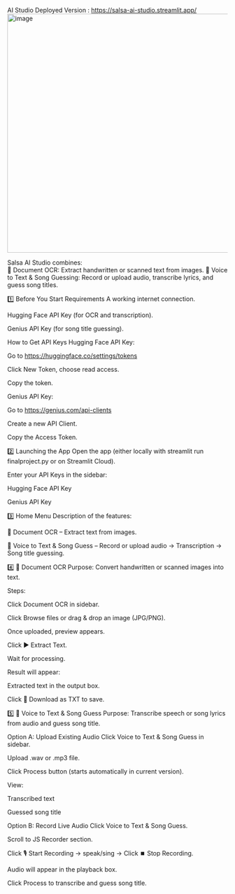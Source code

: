 AI Studio
Deployed Version : https://salsa-ai-studio.streamlit.app/
<img width="1366" height="546" alt="image" src="https://github.com/user-attachments/assets/a2e66804-fbcc-4a44-ab90-ff328f5df507" />


Salsa AI Studio combines:  
📄 Document OCR: Extract handwritten or scanned text from images. 
🎤 Voice to Text & Song Guessing: Record or upload audio, transcribe lyrics, and guess song titles.

1️⃣ Before You Start
Requirements
A working internet connection.

Hugging Face API Key (for OCR and transcription).

Genius API Key (for song title guessing).

How to Get API Keys
Hugging Face API Key:

Go to https://huggingface.co/settings/tokens

Click New Token, choose read access.

Copy the token.

Genius API Key:

Go to https://genius.com/api-clients

Create a new API Client.

Copy the Access Token.

2️⃣ Launching the App
Open the app (either locally with streamlit run finalproject.py or on Streamlit Cloud).

Enter your API Keys in the sidebar:

Hugging Face API Key

Genius API Key

3️⃣ Home Menu
Description of the features:

📄 Document OCR – Extract text from images.

🎤 Voice to Text & Song Guess – Record or upload audio → Transcription → Song title guessing.

4️⃣ 📄 Document OCR
Purpose: Convert handwritten or scanned images into text.

Steps:

Click Document OCR in sidebar.

Click Browse files or drag & drop an image (JPG/PNG).

Once uploaded, preview appears.

Click ▶️ Extract Text.

Wait for processing.

Result will appear:

Extracted text in the output box.

Click 📄 Download as TXT to save.

5️⃣ 🎤 Voice to Text & Song Guess
Purpose: Transcribe speech or song lyrics from audio and guess song title.

Option A: Upload Existing Audio
Click Voice to Text & Song Guess in sidebar.

Upload .wav or .mp3 file.

Click Process button (starts automatically in current version).

View:

Transcribed text

Guessed song title

Option B: Record Live Audio
Click Voice to Text & Song Guess.

Scroll to JS Recorder section.

Click 🎙 Start Recording → speak/sing → Click ⏹ Stop Recording.

Audio will appear in the playback box.

Click Process to transcribe and guess song title.




